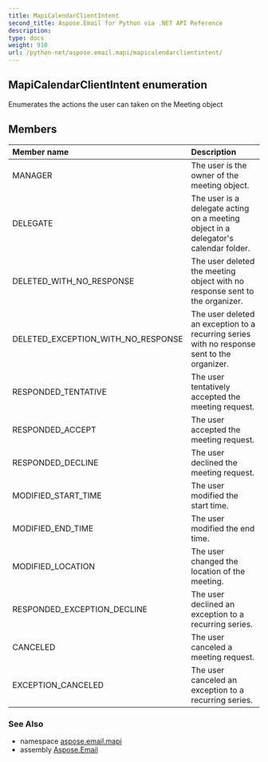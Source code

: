 ```yaml
---
title: MapiCalendarClientIntent
second_title: Aspose.Email for Python via .NET API Reference
description: 
type: docs
weight: 910
url: /python-net/aspose.email.mapi/mapicalendarclientintent/
---
```


## MapiCalendarClientIntent enumeration

Enumerates the actions the user can taken on the Meeting object

## Members
| Member name | Description |
| :- | :- |
|MANAGER|The user is the owner of the meeting object.|
|DELEGATE|The user is a delegate acting on a meeting object in a delegator's calendar folder.|
|DELETED_WITH_NO_RESPONSE|The user deleted the meeting object with no response sent to the organizer.|
|DELETED_EXCEPTION_WITH_NO_RESPONSE|The user deleted an exception to a recurring series with no response sent to the organizer.|
|RESPONDED_TENTATIVE|The user tentatively accepted the meeting request.|
|RESPONDED_ACCEPT|The user accepted the meeting request.|
|RESPONDED_DECLINE|The user declined the meeting request.|
|MODIFIED_START_TIME|The user modified the start time.|
|MODIFIED_END_TIME|The user modified the end time.|
|MODIFIED_LOCATION|The user changed the location of the meeting.|
|RESPONDED_EXCEPTION_DECLINE|The user declined an exception to a recurring series.|
|CANCELED|The user canceled a meeting request.|
|EXCEPTION_CANCELED|The user canceled an exception to a recurring series.|

### See Also

* namespace [aspose.email.mapi](/python-net/aspose.email.mapi/)
* assembly [Aspose.Email](/python-net/)

